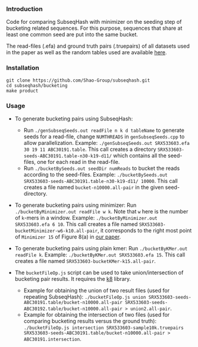 ### Introduction
Code for comparing SubseqHash with minimizer on the seeding step of bucketing related sequences. For this purpose, sequences that share at least one common seed are put into the same bucket.

The read-files (.efa) and ground truth pairs (.truepairs) 
of all datasets used in the paper as well as the random tables used are
available [here]().

### Installation
```
git clone https://github.com/Shao-Group/subseqhash.git
cd subseqhash/bucketing
make product
```
### Usage
- To generate bucketing pairs using SubseqHash:
  - Run `./genSubseqSeeds.out readFile n k d tableName` to generate seeds for a read-file, change `NUMTHREADS` in `genSubseqSeeds.cpp` to allow parallelization. Example: `./genSubseqSeeds.out SRX533603.efa 30 19 11 ABC30191.table`. This call creates a directory `SRX533603-seeds-ABC30191.table-n30-k19-d11/` which contains all the seed-files, one for each read in the read-file.
  - Run `./bucketBySeeds.out seedDir numReads` to bucket the reads according to the seed-files. Example: `./bucketBySeeds.out SRX533603-seeds-ABC30191.table-n30-k19-d11/ 10000`. This call creates a file named `bucket-n10000.all-pair` in the given seed-directory.
  
- To generate bucketing pairs using minimizer: Run `./bucketByMinimizer.out readFile w k`. Note that `w` here is the number of `k`-mers in a window. Example: `./bucketByMinimizer.out SRX533603.efa 6 10`. This call creates a file named `SRX533603-bucketMinimizer-w6-k10.all-pair`, it corresponds to the right most point of `Minimizer 15` of Figure 8(a) in [our paper]().

- To generate bucketing pairs using plain kmer: Run `./bucketByKMer.out readFile k`. Example: `./bucketByKMer.out SRX533603.efa 15`. This call creates a file named `SRX533603-bucketKMer-k15.all-pair`.
  
- The `bucketFileOp.js` script can be used to take union/intersection of bucketing pair results. It requires the [k8](https://github.com/attractivechaos/k8) library.
  - Example for obtaining the union of two result files (used for repeating SubseqHash): `./bucketFileOp.js union SRX533603-seeds-ABC30191.table/bucket-n10000.all-pair SRX533603-seeds-ABC30192.table/bucket-n10000.all-pair > union2.all-pair`.
  - Example for obtaining the intersection of two files (used for comparing bucketing results versus the ground truth): `./bucketFileOp.js intersection SRX533603-sample10k.truepairs SRX533603-seeds-ABC30191.table/bucket-n10000.all-pair > ABC30191.intersection`.
